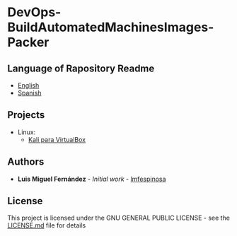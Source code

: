 # DevOps-BuildAutomatedMachinesImages-Packer

## Language of Rapository Readme

* [English](README.en-GB.md)
* [Spanish](README.md)

## Projects

* Linux:
    * [Kali para VirtualBox](Documentation/en/Projects/VM/Linux/Kali/doc_kali.en-GB.md)

## Authors

* **Luis Miguel Fernández** - *Initial work* - [lmfespinosa](https://github.com/lmfespinosa)

## License

This project is licensed under the GNU GENERAL PUBLIC LICENSE - see the [LICENSE.md](LICENSE.md) file for details
